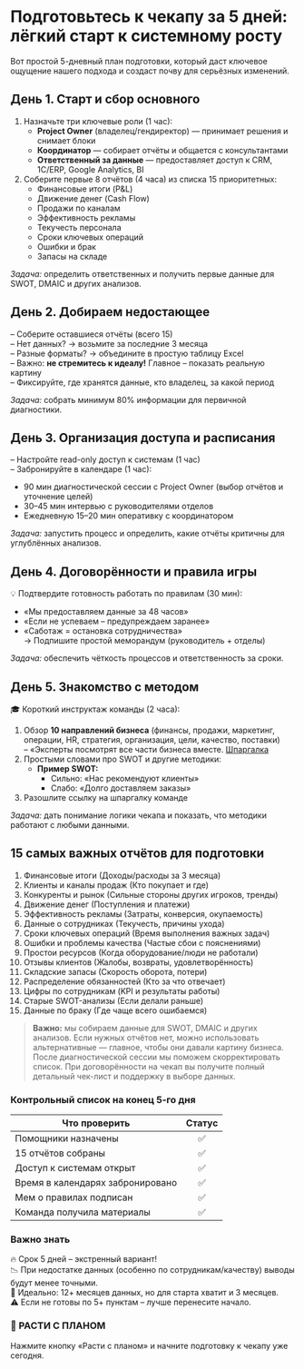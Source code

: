 # Подготовьтесь к чекапу за 5 дней: лёгкий старт к системному росту

Вот простой 5-дневный план подготовки, который даст ключевое ощущение нашего подхода и создаст почву для серьёзных изменений.

## День 1. Старт и сбор основного  
1. Назначьте три ключевые роли (1 час):  
   - **Project Owner** (владелец/гендиректор) — принимает решения и снимает блоки  
   - **Координатор** — собирает отчёты и общается с консультантами  
   - **Ответственный за данные** — предоставляет доступ к CRM, 1С/ERP, Google Analytics, BI  
2. Соберите первые 8 отчётов (4 часа) из списка 15 приоритетных:  
   - Финансовые итоги (P&L)  
   - Движение денег (Cash Flow)  
   - Продажи по каналам  
   - Эффективность рекламы  
   - Текучесть персонала  
   - Сроки ключевых операций  
   - Ошибки и брак  
   - Запасы на складе  

*Задача:* определить ответственных и получить первые данные для SWOT, DMAIC и других анализов.

## День 2. Добираем недостающее  
– Соберите оставшиеся отчёты (всего 15)  
– Нет данных? → возьмите за последние 3 месяца  
– Разные форматы? → объедините в простую таблицу Excel  
– Важно: **не стремитесь к идеалу!** Главное – показать реальную картину  
– Фиксируйте, где хранятся данные, кто владелец, за какой период  

*Задача:* собрать минимум 80% информации для первичной диагностики.

## День 3. Организация доступа и расписания  
– Настройте read-only доступ к системам (1 час)  
– Забронируйте в календаре (1 час):  
  - 90 мин диагностической сессии с Project Owner (выбор отчётов и уточнение целей)  
  - 30–45 мин интервью с руководителями отделов  
  - Ежедневную 15–20 мин оперативку с координатором  

*Задача:* запустить процесс и определить, какие отчёты критичны для углублённых анализов.

## День 4. Договорённости и правила игры  
💡 Подтвердите готовность работать по правилам (30 мин):  
- «Мы предоставляем данные за 48 часов»  
- «Если не успеваем – предупреждаем заранее»  
- «Саботаж = остановка сотрудничества»  
→ Подпишите простой меморандум (руководитель + отделы)  

*Задача:* обеспечить чёткость процессов и ответственность за сроки.

## День 5. Знакомство с методом  
🎓 Короткий инструктаж команды (2 часа):  
1. Обзор **10 направлений бизнеса** (финансы, продажи, маркетинг, операции, HR, стратегия, организация, цели, качество, поставки)  
   – «Эксперты посмотрят все части бизнеса вместе. [Шпаргалка](/method/overview)
2. Простыми словами про SWOT и другие методики:  
   - **Пример SWOT:**  
     - Сильно: «Нас рекомендуют клиенты»  
     - Слабо: «Долго доставляем заказы»  
3. Разошлите ссылку на шпаргалку команде  

*Задача:* дать понимание логики чекапа и показать, что методики работают с любыми данными.

## 15 самых важных отчётов для подготовки  
1. Финансовые итоги (Доходы/расходы за 3 месяца)  
2. Клиенты и каналы продаж (Кто покупает и где)  
3. Конкуренты и рынок (Сильные стороны других игроков, тренды)  
4. Движение денег (Поступления и платежи)  
5. Эффективность рекламы (Затраты, конверсия, окупаемость)  
6. Данные о сотрудниках (Текучесть, причины ухода)  
7. Сроки ключевых операций (Время выполнения важных задач)  
8. Ошибки и проблемы качества (Частые сбои с пояснениями)  
9. Простои ресурсов (Когда оборудование/люди не работали)  
10. Отзывы клиентов (Жалобы, возвраты, удовлетворённость)  
11. Складские запасы (Скорость оборота, потери)  
12. Распределение обязанностей (Кто за что отвечает)  
13. Цифры по сотрудникам (KPI и результаты работы)  
14. Старые SWOT-анализы (Если делали раньше)  
15. Данные по браку (Где чаще всего ошибаемся)  

> **Важно:** мы собираем данные для SWOT, DMAIC и других анализов. Если нужных отчётов нет, можно использовать альтернативные — главное, чтобы они давали картину бизнеса. После диагностической сессии мы поможем скорректировать список. При договорённости на чекап вы получите полный детальный чек-лист и поддержку в выборе данных.

### Контрольный список на конец 5-го дня

| Что проверить                                   | Статус |
|-------------------------------------------------|:------:|
| Помощники назначены                             |  ✅   |
| 15 отчётов собраны                              |  ✅   |
| Доступ к системам открыт                        |  ✅   |
| Время в календарях забронировано                |  ✅   |
| Мем о правилах подписан                         |  ✅   |
| Команда получила материалы                      |  ✅   |

### Важно знать  
🔥 Срок 5 дней – экстренный вариант!  
📉 При недостатке данных (особенно по сотрудникам/качеству) выводы будут менее точными.  
💎 Идеально: 12+ месяцев данных, но для старта хватит и 3 месяцев.  
⚠️ Если не готовы по 5+ пунктам – лучше перенесите начало.

### 🚀 РАСТИ С ПЛАНОМ  
Нажмите кнопку «Расти с планом» и начните подготовку к чекапу уже сегодня.
